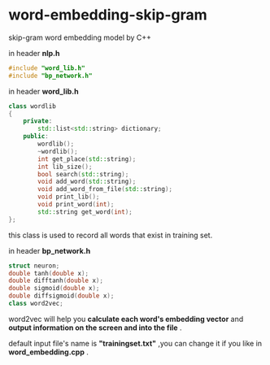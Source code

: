 # word-embedding-skip-gram
skip-gram word embedding model by C++

in header __nlp.h__
```C++
#include "word_lib.h"
#include "bp_network.h"
```

in header __word_lib.h__
```C++
class wordlib
{
	private:
		std::list<std::string> dictionary;
	public:
		wordlib();
		~wordlib();
		int get_place(std::string);
		int lib_size();
		bool search(std::string);
		void add_word(std::string);
		void add_word_from_file(std::string);
		void print_lib();
		void print_word(int);
		std::string get_word(int);
};
```
this class is used to record all words that exist in training set.

in header __bp_network.h__
```C++
struct neuron;
double tanh(double x);
double difftanh(double x);
double sigmoid(double x);
double diffsigmoid(double x);
class word2vec;
```
word2vec will help you __calculate each word's embedding vector__ and __output information on the screen and into the file__ .

default input file's name is __"trainingset.txt"__ ,you can change it if you like in __word_embedding.cpp__ .

